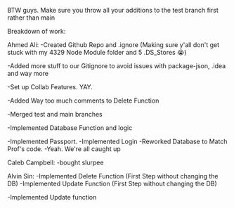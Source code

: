BTW guys. Make sure you throw all your additions to the test branch first rather than main


Breakdown of work:

Ahmed Ali:
-Created Github Repo and .ignore (Making sure y'all don't get stuck with my 4329 Node Module folder and 5 .DS_Stores 😭)

-Added more stuff to our Gitignore to avoid issues with package-json, .idea and way more

-Set up Collab Features. YAY.

-Added Way too much comments to Delete Function

-Merged test and main branches

-Implemented Database Function and logic

-Implemented Passport.
-Implemented Login
-Reworked Database to Match Prof's code.
-Yeah. We're all caught up


Caleb Campbell:
-bought slurpee


Alvin Sin:
-Implemented Delete Function (First Step without changing the DB)
-Implemented Update Function (First Step without changing the DB)

-Implemented Update function

